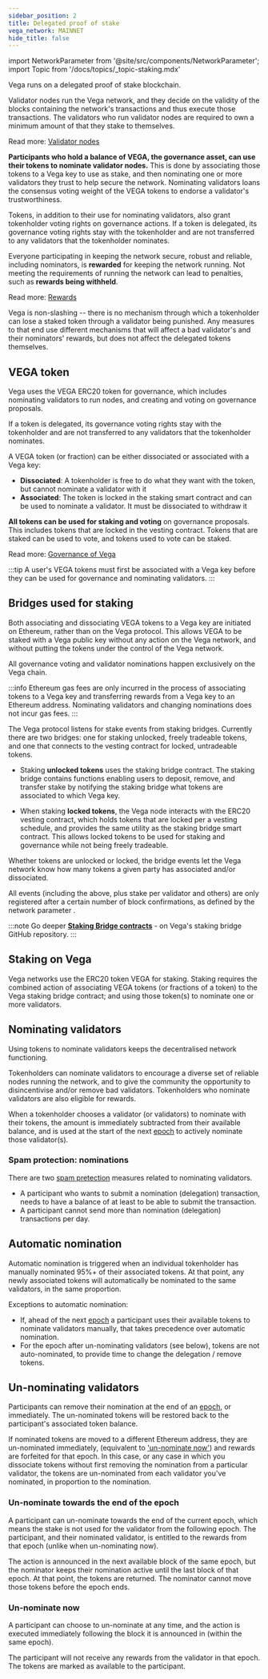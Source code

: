 ```yaml
---
sidebar_position: 2
title: Delegated proof of stake
vega_network: MAINNET
hide_title: false
---
```


import NetworkParameter from '@site/src/components/NetworkParameter';
import Topic from '/docs/topics/_topic-staking.mdx'

<Topic />

Vega runs on a delegated proof of stake blockchain. 

Validator nodes run the Vega network, and they decide on the validity of the blocks containing the network's transactions and thus execute those transactions. The validators who run validator nodes are required to own a minimum amount of <NetworkParameter frontMatter={frontMatter} param="validators.delegation.minAmount" hideName={true} suffix="tokens" formatter="governanceToken" /> that they stake to themselves.

Read more: [Validator nodes](./validator-nodes.md)

**Participants who hold a balance of VEGA, the governance asset, can use their tokens to nominate validator nodes.** This is done by associating those tokens to a Vega key to use as stake, and then nominating one or more validators they trust to help secure the network. Nominating validators loans the consensus voting weight of the VEGA tokens to endorse a validator's trustworthiness. 

Tokens, in addition to their use for nominating validators, also grant tokenholder voting rights on governance actions. If a token is delegated, its governance voting rights stay with the tokenholder and are not transferred to any validators that the tokenholder nominates.

Everyone participating in keeping the network secure, robust and reliable, including nominators, is **rewarded** for keeping the network running. Not meeting the requirements of running the network can lead to penalties, such as **rewards being withheld**.

Read more: [Rewards](./validator-scores-and-rewards.md)

Vega is non-slashing -- there is no mechanism through which a tokenholder can lose a staked token through a validator being punished. Any measures to that end use different mechanisms that will affect a bad validator's and their nominators' rewards, but does not affect the delegated tokens themselves.

## VEGA token
Vega uses the VEGA ERC20 token for governance, which includes nominating validators to run nodes, and creating and voting on governance proposals.

If a token is delegated, its governance voting rights stay with the tokenholder and are not transferred to any validators that the tokenholder nominates.

A VEGA token (or fraction) can be either dissociated or associated with a Vega key:

* **Dissociated**: A tokenholder is free to do what they want with the token, but cannot nominate a validator with it
* **Associated**: The token is locked in the staking smart contract and can be used to nominate a validator. It must be dissociated to withdraw it

**All tokens can be used for staking and voting** on governance proposals. This includes tokens that are locked in the vesting contract. Tokens that are staked can be used to vote, and tokens used to vote can be staked.

Read more: [Governance of Vega](../governance.md)

:::tip
A user's VEGA tokens must first be associated with a Vega key before they can be used for governance and nominating validators.
:::

## Bridges used for staking
Both associating and dissociating VEGA tokens to a Vega key are initiated on Ethereum, rather than on the Vega protocol. This allows VEGA to be staked with a Vega public key without any action on the Vega network, and without putting the tokens under the control of the Vega network.

All governance voting and validator nominations happen exclusively on the Vega chain. 

:::info
Ethereum gas fees are only incurred in the process of associating tokens to a Vega key and transferring rewards from a Vega key to an Ethereum address. Nominating validators and changing nominations does not incur gas fees.
:::

The Vega protocol listens for stake events from staking bridges. Currently there are two bridges: one for staking unlocked, freely tradeable tokens, and one that connects to the vesting contract for locked, untradeable tokens.

* Staking **unlocked tokens** uses the staking bridge contract. The staking bridge contains functions enabling users to deposit, remove, and transfer stake by notifying the staking bridge what tokens are associated to which Vega key.

* When staking **locked tokens**, the Vega node interacts with the ERC20 vesting contract, which holds tokens that are locked per a vesting schedule, and provides the same utility as the staking bridge smart contract. This allows locked tokens to be used for staking and governance while not being freely tradeable.

Whether tokens are unlocked or locked, the bridge events let the Vega network know how many tokens a given party has associated and/or dissociated.

All events (including the above, plus stake per validator and others) are only registered after a certain number of block confirmations, as defined by the network parameter <NetworkParameter frontMatter={frontMatter} param="blockchains.ethereumConfig" hideValue={true} />.

:::note Go deeper
**[Staking Bridge contracts](https://github.com/vegaprotocol/Staking_Bridge)** - on Vega's staking bridge GitHub repository.
:::

## Staking on Vega

<Topic />

Vega networks use the ERC20 token VEGA for staking. Staking requires the combined action of associating VEGA tokens (or fractions of a token) to the Vega staking bridge contract; and using those token(s) to nominate one or more validators.

## Nominating validators
Using tokens to nominate validators keeps the decentralised network functioning.

Tokenholders can nominate validators to encourage a diverse set of reliable nodes running the network, and to give the community the opportunity to disincentivise and/or remove bad validators. Tokenholders who nominate validators are also eligible for rewards.

When a tokenholder chooses a validator (or validators) to nominate with their tokens, the amount is immediately subtracted from their available balance, and is used at the start of the next [epoch](./network.md#epochs) to actively nominate those validator(s).

### Spam protection: nominations
There are two [spam pretection](./network#spam-protection) measures related to nominating validators.
* A participant who wants to submit a nomination (delegation) transaction, needs to have a balance of at least  <NetworkParameter frontMatter={frontMatter} param="spam.protection.delegation.min.tokens" hideName={true} suffix="tokens" formatter="governanceToken" />  to be able to submit the transaction.
* A participant cannot send more than <NetworkParameter frontMatter={frontMatter} param="spam.protection.max.delegations" hideName={true} /> nomination (delegation) transactions per day.

## Automatic nomination
Automatic nomination is triggered when an individual tokenholder has manually nominated 95%+ of their associated tokens. At that point, any newly associated tokens will automatically be nominated to the same validators, in the same proportion.

Exceptions to automatic nomination: 
* If, ahead of the next [epoch](./network.md#epochs) a participant uses their available tokens to nominate validators manually, that takes precedence over automatic nomination.
* For the epoch after un-nominating validators (see below), tokens are not auto-nominated, to provide time to change the delegation / remove tokens.

## Un-nominating validators
Participants can remove their nomination at the end of an [epoch](./network.md#epochs), or immediately. The un-nominated tokens will be restored back to the participant's associated token balance.

If nominated tokens are moved to a different Ethereum address, they are un-nominated immediately, (equivalent to ['un-nominate now'](#un-nominate-now)) and rewards are forfeited for that epoch. In this case, or any case in which you dissociate tokens without first removing the nomination from a particular validator, the tokens are un-nominated from each validator you've nominated, in proportion to the nomination.

### Un-nominate towards the end of the epoch
A participant can un-nominate towards the end of the current epoch, which means the stake is not used for the validator from the following epoch. The participant, and their nominated validator, is entitled to the rewards from that epoch (unlike when un-nominating now).

The action is announced in the next available block of the same epoch, but the nominator keeps their nomination active until the last block of that epoch. At that point, the tokens are returned. The nominator cannot move those tokens before the epoch ends.

### Un-nominate now
A participant can choose to un-nominate at any time, and the action is executed immediately following the block it is announced in (within the same epoch).

The participant will not receive any rewards from the validator in that epoch. The tokens are marked as available to the participant.